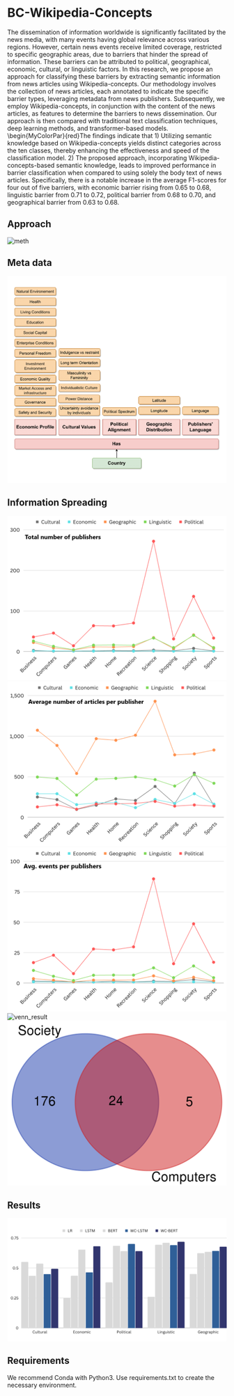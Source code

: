 # BC-Wikipedia-Concepts

The dissemination of information worldwide is significantly facilitated by the news media, with many events having global relevance across various regions. However, certain news events receive limited coverage, restricted to specific geographic areas, due to barriers that hinder the spread of information. These barriers can be attributed to political, geographical, economic, cultural, or linguistic factors. In this research, we propose an approach for classifying these barriers by extracting semantic information from news articles using Wikipedia-concepts. Our methodology involves the collection of news articles, each annotated to indicate the specific barrier types, leveraging metadata from news publishers. Subsequently, we employ Wikipedia-concepts, in conjunction with the content of the news articles, as features to determine the barriers to news dissemination. Our approach is then compared with traditional text classification techniques, deep learning methods, and transformer-based models. \begin{MyColorPar}{red}The findings indicate that 1) Utilizing semantic knowledge based on Wikipedia-concepts yields distinct categories across the ten classes, thereby enhancing the effectiveness and speed of the classification model. 2) The proposed approach, incorporating Wikipedia-concepts-based semantic knowledge, leads to improved performance in barrier classification when compared to using solely the body text of news articles. Specifically, there is a notable increase in the average F1-scores for four out of five barriers, with economic barrier rising from 0.65 to 0.68, linguistic barrier from 0.71 to 0.72, political barrier from 0.68 to 0.70, and geographical barrier from 0.63 to 0.68.

## Approach
![](/assets/meth.png "meth")

## Meta data
![](/assets/MetaDataBarriers-1.png "MetaDataBarriers-1")

## Information Spreading
![](/assets/ArticlePerPublisher.png "ArticlePerPublisher")
![](/assets/NumberOfPublisher.png "NumberOfPublisher")
![](/assets/EventsPerPublishers.png "EventsPerPublishers")
![](/assets/venn_resultr.png "venn_result")
![](/assets/venn_result2.png "venn_result2")

## Results
![](/assets/WC-Avg-resul.png "WC-Avg-resul")

## Requirements

We recommend Conda with Python3. Use requirements.txt to create the necessary environment. 
